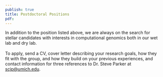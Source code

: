 ```yaml
---
publish: true
title: Postdoctoral Positions
pdf:
---
```


<p>
In addition to the position listed above, we are always on the search for stellar candidates with interests in computational genomics both in our wet lab and dry lab. 
<br><br>
To apply, send a CV, cover letter describing your research goals, how they fit with the group, and how they build on your previous experiences, and contact information for three references to Dr. Steve Parker at <a href="mailto:scjp@umich.edu">scjp@umich.edu</a>.
</p>
